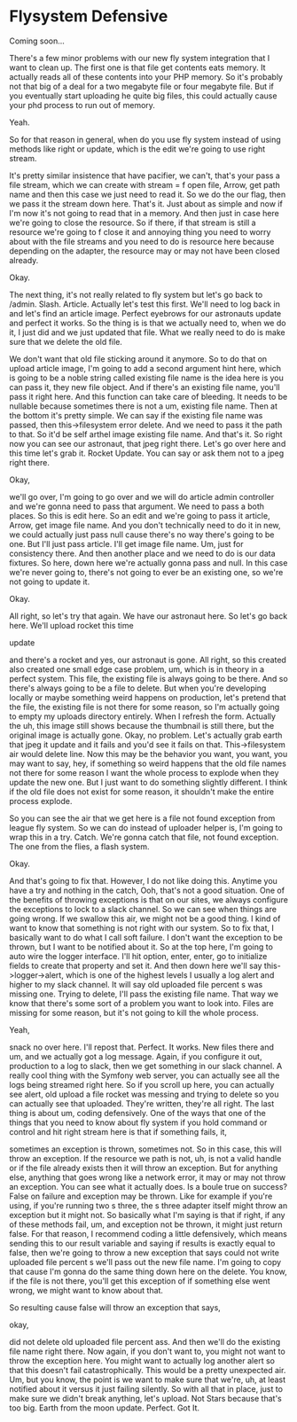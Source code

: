 # Flysystem Defensive

Coming soon...

There's a few minor problems with our new fly system integration that I want to clean
up. The first one is that file get contents eats memory. It actually reads all of
these contents into your PHP memory. So it's probably not that big of a deal for a
two megabyte file or four megabyte file. But if you eventually start uploading he
quite big files, this could actually cause your phd process to run out of memory.

Yeah.

So for that reason in general, when do you use fly system instead of using methods
like right or update, which is the edit we're going to use right stream.

It's pretty similar insistence that have pacifier, we can't, that's your pass a file
stream, which we can create with stream = f open file, Arrow, get path name and then
this case we just need to read it. So we do the our flag, then we pass it the stream
down here. That's it. Just about as simple and now if I'm now it's not going to read
that in a memory. And then just in case here we're going to close the resource. So if
there, if that stream is still a resource we're going to f close it and annoying
thing you need to worry about with the file streams and you need to do is resource
here because depending on the adapter, the resource may or may not have been closed
already.

Okay.

The next thing, it's not really related to fly system but let's go back to /admin.
Slash. Article. Actually let's test this first. We'll need to log back in and let's
find an article image. Perfect eyebrows for our astronauts update and perfect it
works. So the thing is is that we actually need to, when we do it, I just did and we
just updated that file. What we really need to do is make sure that we delete the old
file.

We don't want that old file sticking around it anymore. So to do that on upload
article image, I'm going to add a second argument hint here, which is going to be a
noble string called existing file name is the idea here is you can pass it, they new
file object. And if there's an existing file name, you'll pass it right here. And
this function can take care of bleeding. It needs to be nullable because sometimes
there is not a um, existing file name. Then at the bottom it's pretty simple. We can
say if the existing file name was passed, then this->filesystem error delete. And we
need to pass it the path to that. So it'd be self arthel image existing file name.
And that's it. So right now you can see our astronaut, that jpeg right there. Let's
go over here and this time let's grab it. Rocket Update. You can say or ask them not
to a jpeg right there.

Okay,

we'll go over, I'm going to go over and we will do article admin controller and we're
gonna need to pass that argument. We need to pass a both places. So this is edit
here. So an edit and we're going to pass it article, Arrow, get image file name. And
you don't technically need to do it in new, we could actually just pass null cause
there's no way there's going to be one. But I'll just pass article. I'll get image
file name. Um, just for consistency there. And then another place and we need to do
is our data fixtures. So here, down here we're actually gonna pass and null. In this
case we're never going to, there's not going to ever be an existing one, so we're not
going to update it.

Okay.

All right, so let's try that again. We have our astronaut here. So let's go back
here. We'll upload rocket this time

update

and there's a rocket and yes, our astronaut is gone. All right, so this created also
created one small edge case problem, um, which is in theory in a perfect system. This
file, the existing file is always going to be there. And so there's always going to
be a file to delete. But when you're developing locally or maybe something weird
happens on production, let's pretend that the file, the existing file is not there
for some reason, so I'm actually going to empty my uploads directory entirely. When I
refresh the form. Actually the uh, this image still shows because the thumbnail is
still there, but the original image is actually gone. Okay, no problem. Let's
actually grab earth that jpeg it update and it fails and you'd see it fails on that.
This->filesystem air would delete line. Now this may be the behavior you want, you
want, you may want to say, hey, if something so weird happens that the old file names
not there for some reason I want the whole process to explode when they update the
new one. But I just want to do something slightly different. I think if the old file
does not exist for some reason, it shouldn't make the entire process explode.

So you can see the air that we get here is a file not found exception from league fly
system. So we can do instead of uploader helper is, I'm going to wrap this in a try.
Catch. We're gonna catch that file, not found exception. The one from the flies, a
flash system.

Okay.

And that's going to fix that. However, I do not like doing this. Anytime you have a
try and nothing in the catch, Ooh, that's not a good situation. One of the benefits
of throwing exceptions is that on our sites, we always configure the exceptions to
lock to a slack channel. So we can see when things are going wrong. If we swallow
this air, we might not be a good thing. I kind of want to know that something is not
right with our system. So to fix that, I basically want to do what I call soft
failure. I don't want the exception to be thrown, but I want to be notified about it.
So at the top here, I'm going to auto wire the logger interface. I'll hit option,
enter, enter, go to initialize fields to create that property and set it. And then
down here we'll say this->logger->alert, which is one of the highest levels I usually
a log alert and higher to my slack channel. It will say old uploaded file percent s
was missing one. Trying to delete, I'll pass the existing file name. That way we know
that there's some sort of a problem you want to look into. Files are missing for some
reason, but it's not going to kill the whole process.

Yeah,

snack no over here. I'll repost that. Perfect. It works. New files there and um, and
we actually got a log message. Again, if you configure it out, production to a log to
slack, then we get something in our slack channel. A really cool thing with the
Symfony web server, you can actually see all the logs being streamed right here. So
if you scroll up here, you can actually see alert, old upload a file rocket was
messing and trying to delete so you can actually see that uploaded. They're written,
they're all right. The last thing is about um, coding defensively. One of the ways
that one of the things that you need to know about fly system if you hold command or
control and hit right stream here is that if something fails, it,

sometimes an exception is thrown, sometimes not. So in this case, this will throw an
exception. If the resource we path is not, uh, is not a valid handle or if the file
already exists then it will throw an exception. But for anything else, anything that
goes wrong like a network error, it may or may not throw an exception. You can see
what it actually does. Is a boule true on success? False on failure and exception may
be thrown. Like for example if you're using, if you're running two s three, the s
three adapter itself might throw an exception but it might not. So basically what I'm
saying is that if right, if any of these methods fail, um, and exception not be
thrown, it might just return false. For that reason, I recommend coding a little
defensively, which means sending this to our result variable and saying if results is
exactly equal to false, then we're going to throw a new exception that says could not
write uploaded file percent s we'll pass out the new file name. I'm going to copy
that cause I'm gonna do the same thing down here on the delete. You know, if the file
is not there, you'll get this exception of if something else went wrong, we might
want to know about that.

So resulting cause false will throw an exception that says,

okay,

did not delete old uploaded file percent ass. And then we'll do the existing file
name right there. Now again, if you don't want to, you might not want to throw the
exception here. You might want to actually log another alert so that this doesn't
fail catastrophically. This would be a pretty unexpected air. Um, but you know, the
point is we want to make sure that we're, uh, at least notified about it versus it
just failing silently. So with all that in place, just to make sure we didn't break
anything, let's upload. Not Stars because that's too big. Earth from the moon update.
Perfect. Got It.